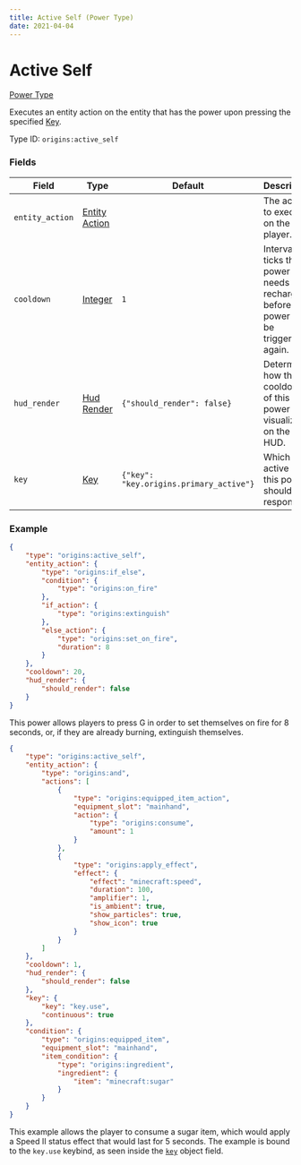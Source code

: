 ```yaml
---
title: Active Self (Power Type)
date: 2021-04-04
---
```


# Active Self

[Power Type](../power_types.md)

Executes an entity action on the entity that has the power upon pressing the specified [Key](../data_types/key.md).

Type ID: `origins:active_self`

### Fields

Field  | Type | Default | Description
-------|------|---------|-------------
`entity_action` | [Entity Action](../entity_actions.md) | | The action to execute on the player.
`cooldown` | [Integer](../data_types/integer.md) | `1` | Interval of ticks this power needs to recharge before the power can be triggered again.
`hud_render` | [Hud Render](../data_types/hud_render.md) | `{"should_render": false}` | Determines how the cooldown of this power is visualized on the HUD.
`key` | [Key](../data_types/key.md) | `{"key": "key.origins.primary_active"}` | Which active key this power should respond to.

### Example

```json
{
	"type": "origins:active_self",
	"entity_action": {
		"type": "origins:if_else",
		"condition": {
	    	"type": "origins:on_fire"
    	},
    	"if_action": {
    		"type": "origins:extinguish"
    	},
    	"else_action": {
    		"type": "origins:set_on_fire",
    		"duration": 8
    	}
  	},
  	"cooldown": 20,
  	"hud_render": {
    	"should_render": false
  	}
}
```

This power allows players to press G in order to set themselves on fire for 8 seconds, or, if they are already burning, extinguish themselves.
<br>

```json
{
	"type": "origins:active_self",
	"entity_action": {
		"type": "origins:and",
		"actions": [
			{
				"type": "origins:equipped_item_action",
				"equipment_slot": "mainhand",
				"action": {
					"type": "origins:consume",
					"amount": 1
				}
			},
			{
				"type": "origins:apply_effect",
				"effect": {
					"effect": "minecraft:speed",
					"duration": 100,
					"amplifier": 1,
					"is_ambient": true,
					"show_particles": true,
					"show_icon": true
				}
			}
		]
	},
	"cooldown": 1,
	"hud_render": {
		"should_render": false
	},
	"key": {
		"key": "key.use",
		"continuous": true
	},
	"condition": {
		"type": "origins:equipped_item",
		"equipment_slot": "mainhand",
		"item_condition": {
			"type": "origins:ingredient",
			"ingredient": {
				"item": "minecraft:sugar"
			}
		}
	}
}
```

This example allows the player to consume a sugar item, which would apply a Speed II status effect that would last for 5 seconds. The example is bound to the `key.use` keybind, as seen inside the [`key`](../data_types/key.md) object field.
